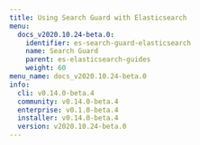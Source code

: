 ```yaml
---
title: Using Search Guard with Elasticsearch
menu:
  docs_v2020.10.24-beta.0:
    identifier: es-search-guard-elasticsearch
    name: Search Guard
    parent: es-elasticsearch-guides
    weight: 60
menu_name: docs_v2020.10.24-beta.0
info:
  cli: v0.14.0-beta.4
  community: v0.14.0-beta.4
  enterprise: v0.1.0-beta.4
  installer: v0.14.0-beta.4
  version: v2020.10.24-beta.0
---
```


